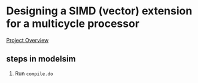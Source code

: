 # Designing a SIMD (vector) extension for a multicycle processor

[Project Overview](https://www.youtube.com/watch?v=TWZiudul_ws&ab_channel=AliHadizadeh)


## steps in modelsim
1) Run `compile.do`